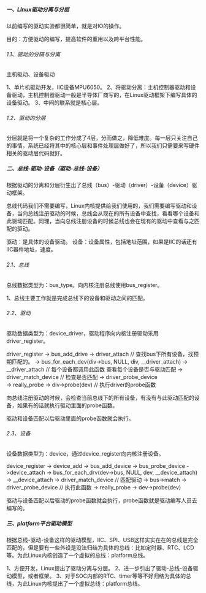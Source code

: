 ##### 一、LInux驱动分离与分层

以前编写的驱动实验都很简单，就是对IO的操作。

目的：方便驱动的编写，提高软件的重用以及跨平台性能。

###### 1.1、驱动的分隔与分离

主机驱动、设备驱动

1、单片机驱动开发，IIC设备MPU6050。
2、将驱动分离：主机控制器驱动和设备驱动，主机控制器驱动一般是半导体厂商写的，在Linux驱动框架下编写具体的设备驱动。
3、中间的联系就是核心层。

###### 1.2、驱动的分层

分层就是将一个复杂的工作分成了4层，分而做之，降低难度。每一层只关注自己的事情，系统已经将其中的核心层和事件处理层做好了，所以我们只需要来写硬件相关的驱动层代码就好。

##### 二、总线-驱动-设备（驱动-总线-设备）

根据驱动的分离和分层衍生出了总线（bus）-驱动（driver）-设备（device）驱动框架。

总线代码我们不需要编写，Linux内核提供给我们使用的，我们需要编写驱动和设备，当向总线注册驱动的时候，总线会从现在的所有设备中查找，看看哪个设备和此驱动匹配。同理，当向总线注册设备的时候总线也会在现有的驱动中查看与之匹配的驱动。

驱动：是具体的设备驱动。
设备：设备属性，包括地址范围，如果是IIC的话还有IIC器件地址，速度。

###### 2.1、总线

总线数据类型为：bus_type。向内核注册总线使用bus_register。

1、总线主要工作就是完成总线下的设备和驱动之间的匹配。

###### 2.2、驱动

驱动数据类型为：device_driver，驱动程序向内核注册驱动采用driver_register。

driver_register
	-> bus_add_drive
		-> driver_attach	// 查找bus下所有设备，找预期匹配的。
			-> bus_for_each_dev(div->bus, NULL, div, __driver_attach)
				-> __driver_attach	// 每个设备都调用此函数 查看每个设备是否与驱动匹配
					-> driver_match_device	// 检查是否匹配
						-> driver_probe_device	
							-> really_probe
								-> div->probe(dev)		// 执行driver的probe函数

向总线注册驱动的时候，会检查当前总线下的所有设备，有没有与此驱动匹配的设备，如果有的话就执行驱动里面的probe函数。

驱动和设备匹配以后驱动里面的probe函数就会执行。

###### 2.3、设备

设备数据类型为：device，通过device_register向内核注册设备。

device_register
	-> device_add
		-> bus_add_device
		-> bus_probe_device
			->device_attach
				-> bus_for_each_drv(dev->bus, NULL, dev, __device_attach)
					-> \_\_device_attach
						-> driver_match_device		// 匹配驱动
							-> bus->match
						-> driver_probe_device		// 执行此函数
							-> really_probe
								-> dev->probe(dev)

驱动与设备匹配以后驱动的probe函数就会执行，probe函数就是驱动编写人员去编写的。

##### 三、platform平台驱动模型

根据总线-驱动-设备这样的驱动模型，IIC、SPI、USB这样实实在在的总线是完全匹配的，但是要有一些外设是没法归结为具体的总线：比如定时器、RTC、LCD等。为此Linux内核创造了一个虚拟的总线：platform总线。

1、方便开发，Linux提出了驱动分离与分层。
2、进一步引出了驱动-总线-设备驱动模型，或者框架。
3、对于SOC内部的RTC、timer等等不好归结为具体的总线，为此Linux内核提出了一个虚拟总线：platform总线。